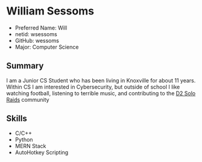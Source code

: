 # William Sessoms
* Preferred Name: Will
* netid: wsessoms
* GitHub: wessoms
* Major: Computer Science

## Summary
I am a Junior CS Student who has been living in Knoxville for about 11 years. Within CS I am interested in Cybersecurity, but outside of school I like watching football, listening to terrible music,  and contributing to the [D2 Solo Raids](https://raid.report/xb/4611686018470424832) community

## Skills
* C/C++
* Python
* MERN Stack
* AutoHotkey Scripting